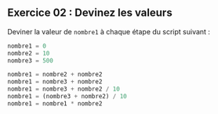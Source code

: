 ## Exercice 02 : Devinez les valeurs

Deviner la valeur de `nombre1` à chaque étape du script suivant :

```python
nombre1 = 0
nombre2 = 10
nombre3 = 500

nombre1 = nombre2 + nombre2
nombre1 = nombre3 + nombre2
nombre1 = nombre3 + nombre2 / 10
nombre1 = (nombre3 + nombre2) / 10
nombre1 = nombre1 * nombre2
```